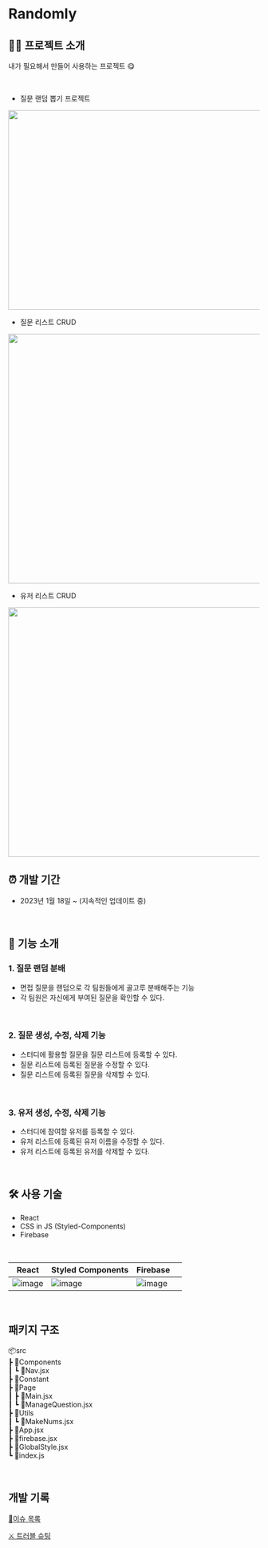 # Randomly

## 🧑‍💻 프로젝트 소개

내가 필요해서 만들어 사용하는 프로젝트 😋

<br>

- 질문 랜덤 뽑기 프로젝트

<img src="https://user-images.githubusercontent.com/81623931/215483253-a0a2688c-4616-4f88-8666-d42e5861e639.png" width="700" height="400"/>

<br>

- 질문 리스트 CRUD

<img src="https://user-images.githubusercontent.com/81623931/215483432-5b27e0c3-dec1-4773-866f-7a31fd7b5ab1.png" width="700" height="500"/>

<br>

- 유저 리스트 CRUD

<img src="https://user-images.githubusercontent.com/81623931/215483473-a5a3f606-d508-4e09-8610-1f191eb1b646.png" width="700" height="500"/>
  
  <br>
  
 ## ⏰ 개발 기간
 
 - 2023년 1월 18일 ~ (지속적인 업데이트 중)
  
  <br>

## 🎰 기능 소개

### 1. 질문 랜덤 분배

- 면접 질문을 랜덤으로 각 팀원들에게 골고루 분배해주는 기능
- 각 팀원은 자신에게 부여된 질문을 확인할 수 있다.

<br>

### 2. 질문 생성, 수정, 삭제 기능

- 스터디에 활용할 질문을 질문 리스트에 등록할 수 있다.
- 질문 리스트에 등록된 질문을 수정할 수 있다.
- 질문 리스트에 등록된 질문을 삭제할 수 있다.

<br>

### 3. 유저 생성, 수정, 삭제 기능

- 스터디에 참여할 유저를 등록할 수 있다.
- 유저 리스트에 등록된 유저 이름을 수정할 수 있다.
- 유저 리스트에 등록된 유저를 삭제할 수 있다.

<br>

## 🛠️ 사용 기술

- React
- CSS in JS (Styled-Components)
- Firebase

<br>

| React                                                                                                           | Styled Components                                                                                               | Firebase                                                                                                        |     |
| --------------------------------------------------------------------------------------------------------------- | --------------------------------------------------------------------------------------------------------------- | --------------------------------------------------------------------------------------------------------------- | --- |
| ![image](https://user-images.githubusercontent.com/81623931/214251396-cfc402d0-7913-4bba-8684-036007cab92d.png) | ![image](https://user-images.githubusercontent.com/81623931/214252351-43963dc8-b21b-43c1-b511-bbaf8cdbb6b9.png) | ![image](https://user-images.githubusercontent.com/81623931/214251466-778569a2-fc98-430a-a097-c16836fd599a.png) |     |

<br>

## 패키지 구조

📦src<br>
┣ 📂Components<br>
┃ ┗ 📜Nav.jsx<br>
┣ 📂Constant<br>
┣ 📂Page<br>
┃ ┣ 📜Main.jsx<br>
┃ ┗ 📜ManageQuestion.jsx<br>
┣ 📂Utils<br>
┃ ┗ 📜MakeNums.jsx<br>
┣ 📜App.jsx<br>
┣ 📜firebase.jsx<br>
┣ 📜GlobalStyle.jsx<br>
┗ 📜index.js<br>

<br>

## 개발 기록

[📜이슈 목록](https://github.com/soohyun-dev/Randomly/issues?q=is%3Aissue+is%3Aclosed)

[⚔️ 트러블 슈팅](https://github.com/soohyun-dev/Randomly/wiki/%ED%8A%B8%EB%9F%AC%EB%B8%94-%EC%8A%88%ED%8C%85)

<br>
